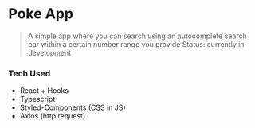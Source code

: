 # Poke App

> A simple app where you can search using an autocomplete search bar within a certain number range you provide
> Status: currently in development

### Tech Used

- React + Hooks
- Typescript
- Styled-Components (CSS in JS)
- Axios (http request)
